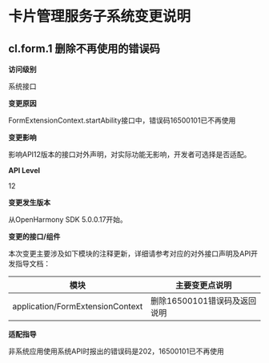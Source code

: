 # 卡片管理服务子系统变更说明

## cl.form.1 删除不再使用的错误码

**访问级别**

系统接口

**变更原因**

FormExtensionContext.startAbility接口中，错误码16500101已不再使用

**变更影响**

影响API12版本的接口对外声明，对实际功能无影响，开发者可选择是否适配。

**API Level**

12

**变更发生版本**

从OpenHarmony SDK 5.0.0.17开始。

**变更的接口/组件**

本次变更主要涉及如下模块的注释更新，详细请参考对应的对外接口声明及API开发指导文档：

| 模块                                | 主要变更点说明                                               |
| ----------------------------------- | ------------------------------------------------------------ |
| application/FormExtensionContext    | 删除16500101错误码及返回说明 |

**适配指导**

非系统应用使用系统API时报出的错误码是202，16500101已不再使用